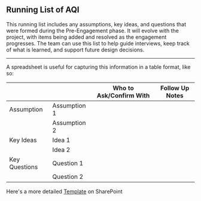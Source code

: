 ## Running List of AQI

This running list includes any assumptions, key ideas, and questions that were formed during the Pre-Engagement phase. It will evolve with the project, with items being added and resolved as the engagement progresses. The team can use this list to help guide interviews, keep track of what is learned, and support future design decisions.

---

A spreadsheet is useful for capturing this information in a table format, like so:

| 				| 				| Who to Ask/Confirm With | Follow Up Notes |
| ------------- | ------------- | -------------			  | ------------- 	|
| Assumption 	| Assumption 1  | 			  |  	|						
|  				| Assumption 2  | 			  |  	|
| Key Ideas		| Idea 1	    | 			  |  	|
|  				| Idea 2	    |			  |  	|
| Key Questions	| Question 1    |			  |  	|
|  				| Question 2    |			  |  	|

Here's a more detailed [Template](https://axisgrp.sharepoint.com/Shared%20Documents/Design%20Engagement%20Resources/Interview%20Checklist.xlsx?d=w43d16b48a2af4d02b4c9b825f20bb056) on SharePoint 
